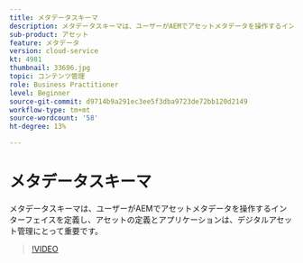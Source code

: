 ```yaml
---
title: メタデータスキーマ
description: メタデータスキーマは、ユーザーがAEMでアセットメタデータを操作するインターフェイスを定義し、アセットの定義とアプリケーションは、デジタルアセット管理にとって重要です。
sub-product: アセット
feature: メタデータ
version: cloud-service
kt: 4981
thumbnail: 33696.jpg
topic: コンテンツ管理
role: Business Practitioner
level: Beginner
source-git-commit: d9714b9a291ec3ee5f3dba9723de72bb120d2149
workflow-type: tm+mt
source-wordcount: '58'
ht-degree: 13%

---
```



# メタデータスキーマ

メタデータスキーマは、ユーザーがAEMでアセットメタデータを操作するインターフェイスを定義し、アセットの定義とアプリケーションは、デジタルアセット管理にとって重要です。

>[!VIDEO](https://video.tv.adobe.com/v/33696/?quality=12&learn=on&hidetitle=true)
